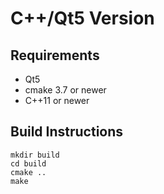 # C++/Qt5 Version

## Requirements

- Qt5
- cmake 3.7 or newer
- C++11 or newer

## Build Instructions

    mkdir build
    cd build
    cmake ..
    make


